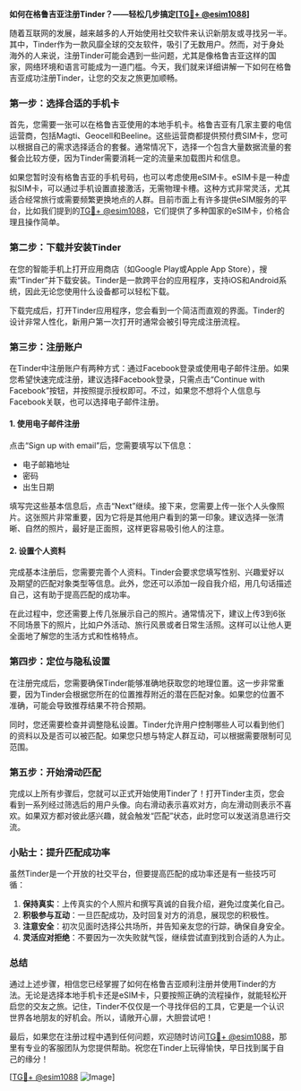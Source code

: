 **如何在格鲁吉亚注册Tinder？——轻松几步搞定[[TG💪+ @esim1088](https://t.me/s/esim1088)]**

随着互联网的发展，越来越多的人开始使用社交软件来认识新朋友或寻找另一半。其中，Tinder作为一款风靡全球的交友软件，吸引了无数用户。然而，对于身处海外的人来说，注册Tinder可能会遇到一些问题，尤其是像格鲁吉亚这样的国家，网络环境和语言可能成为一道门槛。今天，我们就来详细讲解一下如何在格鲁吉亚成功注册Tinder，让您的交友之旅更加顺畅。

### **第一步：选择合适的手机卡**

首先，您需要一张可以在格鲁吉亚使用的本地手机卡。格鲁吉亚有几家主要的电信运营商，包括Magti、Geocell和Beeline。这些运营商都提供预付费SIM卡，您可以根据自己的需求选择适合的套餐。通常情况下，选择一个包含大量数据流量的套餐会比较方便，因为Tinder需要消耗一定的流量来加载图片和信息。

如果您暂时没有格鲁吉亚的手机号码，也可以考虑使用eSIM卡。eSIM卡是一种虚拟SIM卡，可以通过手机设置直接激活，无需物理卡槽。这种方式非常灵活，尤其适合经常旅行或需要频繁更换地点的人群。目前市面上有许多提供eSIM服务的平台，比如我们提到的[TG💪+ @esim1088](https://t.me/s/esim1088)，它们提供了多种国家的eSIM卡，价格合理且操作简单。

### **第二步：下载并安装Tinder**

在您的智能手机上打开应用商店（如Google Play或Apple App Store），搜索“Tinder”并下载安装。Tinder是一款跨平台的应用程序，支持iOS和Android系统，因此无论您使用什么设备都可以轻松下载。

下载完成后，打开Tinder应用程序，您会看到一个简洁而直观的界面。Tinder的设计非常人性化，新用户第一次打开时通常会被引导完成注册流程。

### **第三步：注册账户**

在Tinder中注册账户有两种方式：通过Facebook登录或使用电子邮件注册。如果您希望快速完成注册，建议选择Facebook登录，只需点击“Continue with Facebook”按钮，并按照提示授权即可。不过，如果您不想将个人信息与Facebook关联，也可以选择电子邮件注册。

#### **1. 使用电子邮件注册**

点击“Sign up with email”后，您需要填写以下信息：
- 电子邮箱地址
- 密码
- 出生日期

填写完这些基本信息后，点击“Next”继续。接下来，您需要上传一张个人头像照片。这张照片非常重要，因为它将是其他用户看到的第一印象。建议选择一张清晰、自然的照片，最好是正面照，这样更容易吸引他人的注意。

#### **2. 设置个人资料**

完成基本注册后，您需要完善个人资料。Tinder会要求您填写性别、兴趣爱好以及期望的匹配对象类型等信息。此外，您还可以添加一段自我介绍，用几句话描述自己，这有助于提高匹配的成功率。

在此过程中，您还需要上传几张展示自己的照片。通常情况下，建议上传3到6张不同场景下的照片，比如户外活动、旅行风景或者日常生活照。这样可以让他人更全面地了解您的生活方式和性格特点。

### **第四步：定位与隐私设置**

在注册完成后，您需要确保Tinder能够准确地获取您的地理位置。这一步非常重要，因为Tinder会根据您所在的位置推荐附近的潜在匹配对象。如果您的位置不准确，可能会导致推荐结果不符合预期。

同时，您还需要检查并调整隐私设置。Tinder允许用户控制哪些人可以看到他们的资料以及是否可以被匹配。如果您只想与特定人群互动，可以根据需要限制可见范围。

### **第五步：开始滑动匹配**

完成以上所有步骤后，您就可以正式开始使用Tinder了！打开Tinder主页，您会看到一系列经过筛选后的用户头像。向右滑动表示喜欢对方，向左滑动则表示不喜欢。如果双方都对彼此感兴趣，就会触发“匹配”状态，此时您可以发送消息进行交流。

### **小贴士：提升匹配成功率**

虽然Tinder是一个开放的社交平台，但要提高匹配的成功率还是有一些技巧可循：

1. **保持真实**：上传真实的个人照片和撰写真诚的自我介绍，避免过度美化自己。
2. **积极参与互动**：一旦匹配成功，及时回复对方的消息，展现您的积极性。
3. **注意安全**：初次见面时选择公共场所，并告知亲友您的行踪，确保自身安全。
4. **灵活应对拒绝**：不要因为一次失败就气馁，继续尝试直到找到合适的人为止。

### **总结**

通过上述步骤，相信您已经掌握了如何在格鲁吉亚顺利注册并使用Tinder的方法。无论是选择本地手机卡还是eSIM卡，只要按照正确的流程操作，就能轻松开启您的交友之旅。记住，Tinder不仅仅是一个寻找伴侣的工具，它更是一个认识世界各地朋友的好机会。所以，请敞开心扉，大胆尝试吧！

最后，如果您在注册过程中遇到任何问题，欢迎随时访问[TG💪+ @esim1088](https://t.me/s/esim1088)，那里有专业的客服团队为您提供帮助。祝您在Tinder上玩得愉快，早日找到属于自己的缘分！

[[TG💪+ @esim1088](https://t.me/s/esim1088) ![Image](https://i.postimg.cc/4NQfJmqS/Snipaste-2025-05-13-00-14-12.png)]